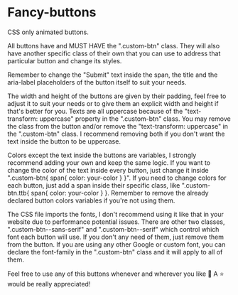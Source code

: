 # Fancy-buttons
CSS only animated buttons.

All buttons have and MUST HAVE the ".custom-btn" class. They will also have another specific class of their own that you can use to address that particular button and change its styles.

Remember to change the "Submit" text inside the span, the title and the aria-label placeholders of the button itself to suit your needs.

The width and height of the buttons are given by their padding, feel free to adjust it to suit your needs or to give them an explicit width and height if that's better for you. Texts are all uppercase because of the "text-transform: uppercase" property in the ".custom-btn" class. You may remove the class from the button and/or remove the "text-transform: uppercase" in the ".custom-btn" class. I recommend removing both if you don't want the text inside the button to be uppercase.

Colors except the text inside the buttons are variables, I strongly recommend adding your own and keep the same logic. If you want to change the color of the text inside every button, just change it inside ".custom-btn{ span{ color: your-color } }". If you need to change colors for each button, just add a span inside their specific class, like ".custom-btn.ttb{ span{ color: your-color } }. Remember to remove the already declared button colors variables if you're not using them.

The CSS file imports the fonts, I don't recommend using it like that in your website due to performance potential issues. There are other two classes, ".custom-btn--sans-serif" and ".custom-btn--serif" which control which font each button will use. If you don't any need of them, just remove them from the button. If you are using any other Google or custom font, you can declare the font-family in the ".custom-btn" class and it will apply to all of them.

Feel free to use any of this buttons whenever and wherever you like 🤗
A ⭐ would be really appreciated!
